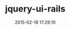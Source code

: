 ---
layout: post
title:  "jquery-ui-rails"
repo:   "joliss/jquery-ui-rails"
date:   2015-02-18 17:29:10
gemurl: https://github.com/joliss/jquery-ui-rails
---